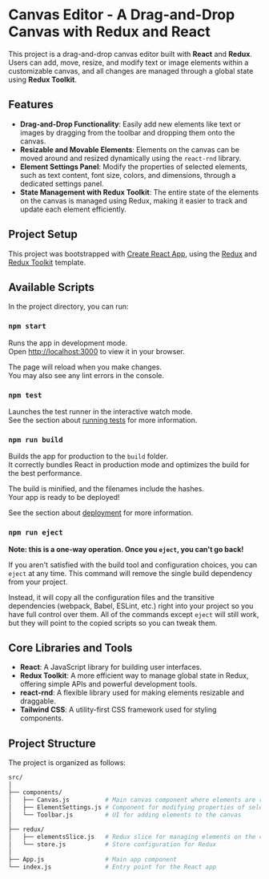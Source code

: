 # Canvas Editor - A Drag-and-Drop Canvas with Redux and React

This project is a drag-and-drop canvas editor built with **React** and **Redux**. Users can add, move, resize, and modify text or image elements within a customizable canvas, and all changes are managed through a global state using **Redux Toolkit**.

## Features

- **Drag-and-Drop Functionality**: Easily add new elements like text or images by dragging from the toolbar and dropping them onto the canvas.
- **Resizable and Movable Elements**: Elements on the canvas can be moved around and resized dynamically using the `react-rnd` library.
- **Element Settings Panel**: Modify the properties of selected elements, such as text content, font size, colors, and dimensions, through a dedicated settings panel.
- **State Management with Redux Toolkit**: The entire state of the elements on the canvas is managed using Redux, making it easier to track and update each element efficiently.

## Project Setup

This project was bootstrapped with [Create React App](https://github.com/facebook/create-react-app), using the [Redux](https://redux.js.org/) and [Redux Toolkit](https://redux-toolkit.js.org/) template.

## Available Scripts

In the project directory, you can run:

### `npm start`

Runs the app in development mode.\
Open [http://localhost:3000](http://localhost:3000) to view it in your browser.

The page will reload when you make changes.\
You may also see any lint errors in the console.

### `npm test`

Launches the test runner in the interactive watch mode.\
See the section about [running tests](https://facebook.github.io/create-react-app/docs/running-tests) for more information.

### `npm run build`

Builds the app for production to the `build` folder.\
It correctly bundles React in production mode and optimizes the build for the best performance.

The build is minified, and the filenames include the hashes.\
Your app is ready to be deployed!

See the section about [deployment](https://facebook.github.io/create-react-app/docs/deployment) for more information.

### `npm run eject`

**Note: this is a one-way operation. Once you `eject`, you can't go back!**

If you aren't satisfied with the build tool and configuration choices, you can `eject` at any time. This command will remove the single build dependency from your project.

Instead, it will copy all the configuration files and the transitive dependencies (webpack, Babel, ESLint, etc.) right into your project so you have full control over them. All of the commands except `eject` will still work, but they will point to the copied scripts so you can tweak them.

## Core Libraries and Tools

- **React**: A JavaScript library for building user interfaces.
- **Redux Toolkit**: A more efficient way to manage global state in Redux, offering simple APIs and powerful development tools.
- **react-rnd**: A flexible library used for making elements resizable and draggable.
- **Tailwind CSS**: A utility-first CSS framework used for styling components.

## Project Structure

The project is organized as follows:

```bash
src/
│
├── components/
│   ├── Canvas.js          # Main canvas component where elements are rendered
│   ├── ElementSettings.js # Component for modifying properties of selected elements
│   └── Toolbar.js         # UI for adding elements to the canvas
│
├── redux/
│   ├── elementsSlice.js   # Redux slice for managing elements on the canvas
│   └── store.js           # Store configuration for Redux
│
├── App.js                 # Main app component
└── index.js               # Entry point for the React app
```

